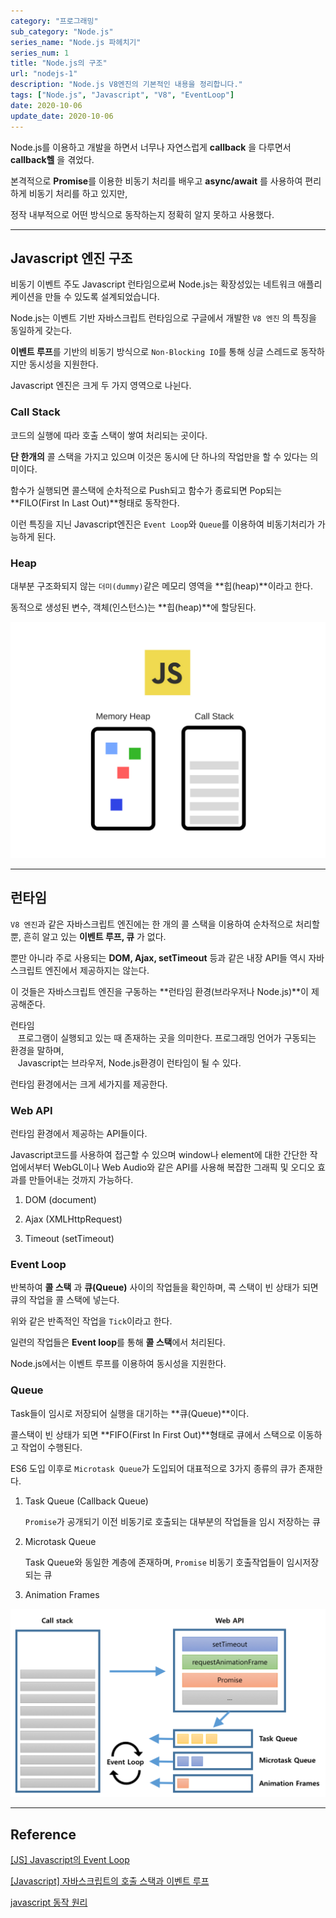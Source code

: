 ```yaml
---
category: "프로그래밍"
sub_category: "Node.js"
series_name: "Node.js 파헤치기"
series_num: 1
title: "Node.js의 구조"
url: "nodejs-1"
description: "Node.js V8엔진의 기본적인 내용을 정리합니다."
tags: ["Node.js", "Javascript", "V8", "EventLoop"]
date: 2020-10-06
update_date: 2020-10-06
---
```


Node.js를 이용하고 개발을 하면서 너무나 자연스럽게 **callback** 을 다루면서 **callback헬** 을 겪었다.

본격적으로 **Promise**를 이용한 비동기 처리를 배우고 **async/await** 를 사용하여 편리하게 비동기 처리를 하고 있지만,

정작 내부적으로 어떤 방식으로 동작하는지 정확히 알지 못하고 사용했다.

***

## Javascript 엔진 구조

<span class="callout">
비동기 이벤트 주도 Javascript 런타임으로써 Node.js는 확장성있는 네트워크 애플리케이션을 만들 수 있도록 설계되었습니다.
</span>

Node.js는 이벤트 기반 자바스크립트 런타임으로 구글에서 개발한 `V8 엔진` 의 특징을 동일하게 갖는다.

**이벤트 루프**를 기반의 비동기 방식으로 `Non-Blocking IO`를 통해 싱글 스레드로 동작하지만 동시성을 지원한다.

Javascript 엔진은 크게 두 가지 영역으로 나뉜다.

### Call Stack

코드의 실행에 따라 호출 스택이 쌓여 처리되는 곳이다. 

**단 한개의** 콜 스택을 가지고 있으며 이것은 <span class="em red">동시에 단 하나의 작업만을 할 수 있다는 의미이다.</span>

함수가 실행되면 콜스택에 순차적으로 Push되고 함수가 종료되면 Pop되는 **FILO(First In Last Out)**형태로 동작한다.

이런 특징을 지닌 Javascript엔진은 `Event Loop`와 `Queue`를 이용하여 비동기처리가 가능하게 된다.

### Heap

대부분 구조화되지 않는 `더미(dummy)`같은 메모리 영역을 **힙(heap)**이라고 한다.

동적으로 생성된 변수, 객체(인스턴스)는 **힙(heap)**에 할당된다. 

![](../img/js1.png)

***

## 런타임

`V8 엔진`과 같은 자바스크립트 엔진에는 한 개의 콜 스택을 이용하여 순차적으로 처리할 뿐, 흔히 알고 있는 **이벤트 루프, 큐** 가 없다. 

뿐만 아니라 주로 사용되는 **DOM, Ajax, setTimeout** 등과 같은 내장 API들 역시 자바스크립트 엔진에서 제공하지는 않는다.

이 것들은 자바스크립트 엔진을 구동하는 **런타임 환경(브라우저나 Node.js)**이 제공해준다.

<span class="callout">
런타임<br>
&nbsp;&nbsp;&nbsp;프로그램이 실행되고 있는 때 존재하는 곳을 의미한다. 프로그래밍 언어가 구동되는 환경을 말하며,<br>
&nbsp;&nbsp;&nbsp;Javascript는 브라우저, Node.js환경이 런타임이 될 수 있다. </span>

런타임 환경에서는 크게 세가지를 제공한다.

### Web API

런타임 환경에서 제공하는 API들이다.

Javascript코드를 사용하여 접근할 수 있으며 window나 element에 대한 간단한 작업에서부터 WebGL이나 Web Audio와 같은 API를 사용해 복잡한 그래픽 및 오디오 효과를 만들어내는 것까지 가능하다.

1. DOM (document)

2. Ajax (XMLHttpRequest)

3. Timeout (setTimeout)

### Event Loop

반복하여 **콜 스택** 과 **큐(Queue)** 사이의 작업들을 확인하며, 콕 스택이 빈 상태가 되면 큐의 작업을 콜 스택에 넣는다.

위와 같은 반족적인 작업을 `Tick`이라고 한다.

일련의 작업들은 **Event loop**를 통해 **콜 스택**에서 처리된다.

Node.js에서는 이벤트 루프를 이용하여 동시성을 지원한다.

### Queue

Task들이 임시로 저장되어 실행을 대기하는 **큐(Queue)**이다.

콜스택이 빈 상태가 되면 **FIFO(First In First Out)**형태로 큐에서 스택으로 이동하고 작업이 수행된다.

ES6 도입 이후로 `Microtask Queue`가 도입되어 대표적으로 3가지 종류의 큐가 존재한다.

1. Task Queue (Callback Queue)

   `Promise`가 공개되기 이전 비동기로 호출되는 대부분의 작업들을 임시 저장하는 큐
   
2. Microtask Queue

   Task Queue와 동일한 계층에 존재하며, `Promise` 비동기 호출작업들이 임시저장되는 큐
   
3. Animation Frames

![](../img/js2.png)

***

## Reference

<span class="reference">

[[JS] Javascript의 Event Loop](https://asfirstalways.tistory.com/362)

[[Javascript] 자바스크립트의 호출 스택과 이벤트 루프](https://iamsjy17.github.io/javascript/2019/07/20/how-to-works-js.html)

[javascript 동작 원리](https://velog.io/@namezin/javascript-%EB%8F%99%EC%9E%91-%EC%9B%90%EB%A6%AC)

</span>
